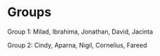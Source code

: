 # Groups

Group 1: Milad, Ibrahima, Jonathan, David, Jacinta

Group 2: Cindy, Aparna, Nigil, Cornelius, Fareed
